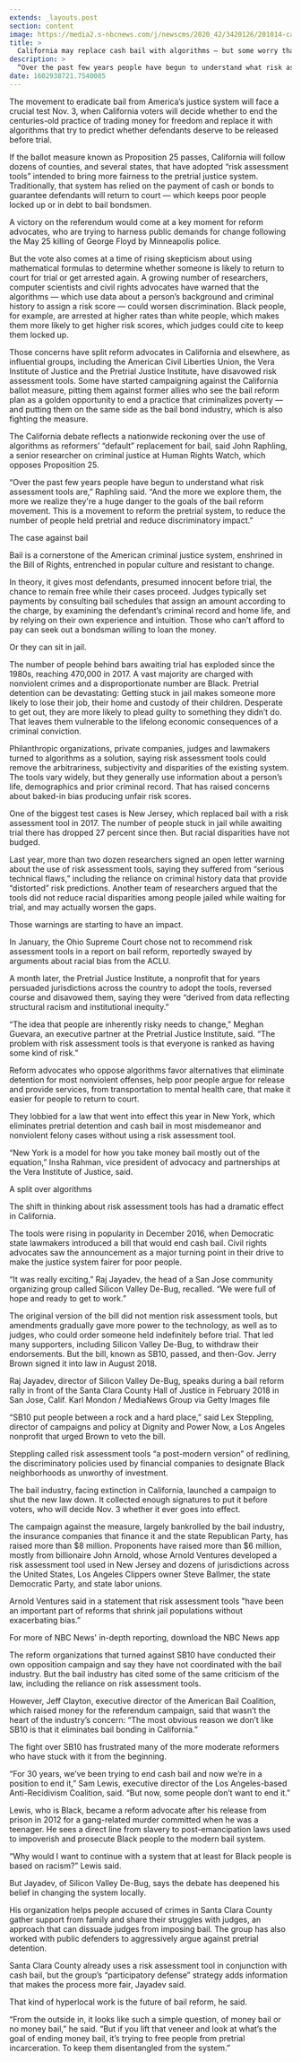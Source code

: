 ```yaml
--- 
extends: _layouts.post 
section: content 
image: https://media2.s-nbcnews.com/j/newscms/2020_42/3420126/201014-cash-bail-reform-cs_8429815052db32a1f2fcf5109e355ef3.nbcnews-fp-1200-630.jpg 
title: > 
  California may replace cash bail with algorithms — but some worry that will be less fair 
description: > 
  “Over the past few years people have begun to understand what risk assessment tools are,” Raphling said.“And the more we explore them, the more we realize they're a huge danger to the goals of the bail reform movement.A split over algorithmsThe shift in thinking about risk assessment tools has had a dramatic effect in California.But the bail industry has cited some of the same criticism of the law, including the reliance on risk assessment tools.He sees a direct line from slavery to post-emancipation laws used to impoverish and prosecute Black people to the modern bail system. 
date: 1602938721.7540085 
--- 
```

The movement to eradicate bail from America’s justice system will face a crucial test Nov. 3, when California voters will decide whether to end the centuries-old practice of trading money for freedom and replace it with algorithms that try to predict whether defendants deserve to be released before trial.

If the ballot measure known as Proposition 25 passes, California will follow dozens of counties, and several states, that have adopted “risk assessment tools” intended to bring more fairness to the pretrial justice system. Traditionally, that system has relied on the payment of cash or bonds to guarantee defendants will return to court — which keeps poor people locked up or in debt to bail bondsmen.

A victory on the referendum would come at a key moment for reform advocates, who are trying to harness public demands for change following the May 25 killing of George Floyd by Minneapolis police.

But the vote also comes at a time of rising skepticism about using mathematical formulas to determine whether someone is likely to return to court for trial or get arrested again. A growing number of researchers, computer scientists and civil rights advocates have warned that the algorithms — which use data about a person’s background and criminal history to assign a risk score — could worsen discrimination. Black people, for example, are arrested at higher rates than white people, which makes them more likely to get higher risk scores, which judges could cite to keep them locked up.

Those concerns have split reform advocates in California and elsewhere, as influential groups, including the American Civil Liberties Union, the Vera Institute of Justice and the Pretrial Justice Institute, have disavowed risk assessment tools. Some have started campaigning against the California ballot measure, pitting them against former allies who see the bail reform plan as a golden opportunity to end a practice that criminalizes poverty — and putting them on the same side as the bail bond industry, which is also fighting the measure.

The California debate reflects a nationwide reckoning over the use of algorithms as reformers’ “default” replacement for bail, said John Raphling, a senior researcher on criminal justice at Human Rights Watch, which opposes Proposition 25.

“Over the past few years people have begun to understand what risk assessment tools are,” Raphling said. “And the more we explore them, the more we realize they're a huge danger to the goals of the bail reform movement. This is a movement to reform the pretrial system, to reduce the number of people held pretrial and reduce discriminatory impact.”

The case against bail

Bail is a cornerstone of the American criminal justice system, enshrined in the Bill of Rights, entrenched in popular culture and resistant to change.

In theory, it gives most defendants, presumed innocent before trial, the chance to remain free while their cases proceed. Judges typically set payments by consulting bail schedules that assign an amount according to the charge, by examining the defendant’s criminal record and home life, and by relying on their own experience and intuition. Those who can’t afford to pay can seek out a bondsman willing to loan the money.

Or they can sit in jail.

The number of people behind bars awaiting trial has exploded since the 1980s, reaching 470,000 in 2017. A vast majority are charged with nonviolent crimes and a disproportionate number are Black. Pretrial detention can be devastating: Getting stuck in jail makes someone more likely to lose their job, their home and custody of their children. Desperate to get out, they are more likely to plead guilty to something they didn’t do. That leaves them vulnerable to the lifelong economic consequences of a criminal conviction.

Philanthropic organizations, private companies, judges and lawmakers turned to algorithms as a solution, saying risk assessment tools could remove the arbitrariness, subjectivity and disparities of the existing system. The tools vary widely, but they generally use information about a person’s life, demographics and prior criminal record. That has raised concerns about baked-in bias producing unfair risk scores.

One of the biggest test cases is New Jersey, which replaced bail with a risk assessment tool in 2017. The number of people stuck in jail while awaiting trial there has dropped 27 percent since then. But racial disparities have not budged.

Last year, more than two dozen researchers signed an open letter warning about the use of risk assessment tools, saying they suffered from “serious technical flaws,” including the reliance on criminal history data that provide “distorted” risk predictions. Another team of researchers argued that the tools did not reduce racial disparities among people jailed while waiting for trial, and may actually worsen the gaps.

Those warnings are starting to have an impact.

In January, the Ohio Supreme Court chose not to recommend risk assessment tools in a report on bail reform, reportedly swayed by arguments about racial bias from the ACLU.

A month later, the Pretrial Justice Institute, a nonprofit that for years persuaded jurisdictions across the country to adopt the tools, reversed course and disavowed them, saying they were “derived from data reflecting structural racism and institutional inequity.”

“The idea that people are inherently risky needs to change,” Meghan Guevara, an executive partner at the Pretrial Justice Institute, said. “The problem with risk assessment tools is that everyone is ranked as having some kind of risk.”

Reform advocates who oppose algorithms favor alternatives that eliminate detention for most nonviolent offenses, help poor people argue for release and provide services, from transportation to mental health care, that make it easier for people to return to court.

They lobbied for a law that went into effect this year in New York, which eliminates pretrial detention and cash bail in most misdemeanor and nonviolent felony cases without using a risk assessment tool.

“New York is a model for how you take money bail mostly out of the equation,” Insha Rahman, vice president of advocacy and partnerships at the Vera Institute of Justice, said.

A split over algorithms

The shift in thinking about risk assessment tools has had a dramatic effect in California.

The tools were rising in popularity in December 2016, when Democratic state lawmakers introduced a bill that would end cash bail. Civil rights advocates saw the announcement as a major turning point in their drive to make the justice system fairer for poor people.

“It was really exciting,” Raj Jayadev, the head of a San Jose community organizing group called Silicon Valley De-Bug, recalled. “We were full of hope and ready to get to work.”

The original version of the bill did not mention risk assessment tools, but amendments gradually gave more power to the technology, as well as to judges, who could order someone held indefinitely before trial. That led many supporters, including Silicon Valley De-Bug, to withdraw their endorsements. But the bill, known as SB10, passed, and then-Gov. Jerry Brown signed it into law in August 2018.

Raj Jayadev, director of Silicon Valley De-Bug, speaks during a bail reform rally in front of the Santa Clara County Hall of Justice in February 2018 in San Jose, Calif. Karl Mondon / MediaNews Group via Getty Images file

“SB10 put people between a rock and a hard place,” said Lex Steppling, director of campaigns and policy at Dignity and Power Now, a Los Angeles nonprofit that urged Brown to veto the bill.

Steppling called risk assessment tools “a post-modern version” of redlining, the discriminatory policies used by financial companies to designate Black neighborhoods as unworthy of investment.

The bail industry, facing extinction in California, launched a campaign to shut the new law down. It collected enough signatures to put it before voters, who will decide Nov. 3 whether it ever goes into effect.

The campaign against the measure, largely bankrolled by the bail industry, the insurance companies that finance it and the state Republican Party, has raised more than $8 million. Proponents have raised more than $6 million, mostly from billionaire John Arnold, whose Arnold Ventures developed a risk assessment tool used in New Jersey and dozens of jurisdictions across the United States, Los Angeles Clippers owner Steve Ballmer, the state Democratic Party, and state labor unions.

Arnold Ventures said in a statement that risk assessment tools "have been an important part of reforms that shrink jail populations without exacerbating bias.”

For more of NBC News' in-depth reporting, download the NBC News app

The reform organizations that turned against SB10 have conducted their own opposition campaign and say they have not coordinated with the bail industry. But the bail industry has cited some of the same criticism of the law, including the reliance on risk assessment tools.

However, Jeff Clayton, executive director of the American Bail Coalition, which raised money for the referendum campaign, said that wasn’t the heart of the industry’s concern: “The most obvious reason we don’t like SB10 is that it eliminates bail bonding in California.”

The fight over SB10 has frustrated many of the more moderate reformers who have stuck with it from the beginning.

“For 30 years, we’ve been trying to end cash bail and now we’re in a position to end it,” Sam Lewis, executive director of the Los Angeles-based Anti-Recidivism Coalition, said. “But now, some people don’t want to end it.”

Lewis, who is Black, became a reform advocate after his release from prison in 2012 for a gang-related murder committed when he was a teenager. He sees a direct line from slavery to post-emancipation laws used to impoverish and prosecute Black people to the modern bail system.

“Why would I want to continue with a system that at least for Black people is based on racism?” Lewis said.

But Jayadev, of Silicon Valley De-Bug, says the debate has deepened his belief in changing the system locally.

His organization helps people accused of crimes in Santa Clara County gather support from family and share their struggles with judges, an approach that can dissuade judges from imposing bail. The group has also worked with public defenders to aggressively argue against pretrial detention.

Santa Clara County already uses a risk assessment tool in conjunction with cash bail, but the group’s “participatory defense” strategy adds information that makes the process more fair, Jayadev said.

That kind of hyperlocal work is the future of bail reform, he said.

“From the outside in, it looks like such a simple question, of money bail or no money bail,” he said. “But if you lift that veneer and look at what’s the goal of ending money bail, it’s trying to free people from pretrial incarceration. To keep them disentangled from the system.”